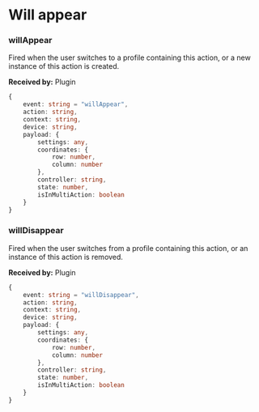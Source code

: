 # Will appear

### willAppear

Fired when the user switches to a profile containing this action, or a new instance of this action is created.

**Received by:** Plugin

```ts
{
	event: string = "willAppear",
	action: string,
	context: string,
	device: string,
	payload: {
		settings: any,
		coordinates: {
			row: number,
			column: number
		},
		controller: string,
		state: number,
		isInMultiAction: boolean
	}
}
```

### willDisappear

Fired when the user switches from a profile containing this action, or an instance of this action is removed.

**Received by:** Plugin

```ts
{
	event: string = "willDisappear",
	action: string,
	context: string,
	device: string,
	payload: {
		settings: any,
		coordinates: {
			row: number,
			column: number
		},
		controller: string,
		state: number,
		isInMultiAction: boolean
	}
}
```

